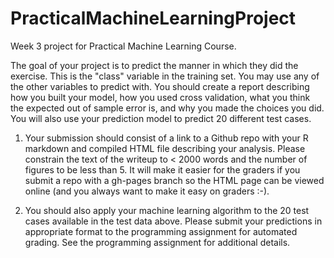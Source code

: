 # PracticalMachineLearningProject
Week 3 project for Practical Machine Learning Course.

The goal of your project is to predict the manner in which they did the exercise. 
This is the "class" variable in the training set. 
You may use any of the other variables to predict with. 
You should create a report describing how you built your model, how you used cross validation, 
what you think the expected out of sample error is, and why you made the choices you did. 
You will also use your prediction model to predict 20 different test cases. 

1. Your submission should consist of a link to a Github repo with your R markdown and compiled 
HTML file describing your analysis. Please constrain the text of the writeup to < 2000 words 
and the number of figures to be less than 5. It will make it easier for the graders 
if you submit a repo with a gh-pages branch so the HTML page can be viewed online 
(and you always want to make it easy on graders :-).

2. You should also apply your machine learning algorithm to the 20 test cases available 
in the test data above. Please submit your predictions in appropriate format to the 
programming assignment for automated grading. See the programming assignment 
for additional details.
